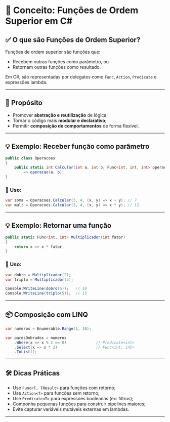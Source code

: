 
# 🔁 Conceito: Funções de Ordem Superior em C#

## ✅ O que são Funções de Ordem Superior?

Funções de ordem superior são funções que:

- Recebem outras funções como parâmetro, ou
- Retornam outras funções como resultado.

Em C#, são representadas por delegates como `Func`, `Action`, `Predicate` e expressões lambda.

---

## 🎯 Propósito

- Promover **abstração e reutilização** de lógica;
- Tornar o código mais **modular e declarativo**;
- Permitir **composição de comportamentos** de forma flexível.

---

## 💡 Exemplo: Receber função como parâmetro

```csharp
public class Operacoes
{
    public static int Calcular(int a, int b, Func<int, int, int> operacao)
        => operacao(a, b);
}
```

### 🧾 Uso:

```csharp
var soma = Operacoes.Calcular(3, 4, (x, y) => x + y); // 7
var mult = Operacoes.Calcular(3, 4, (x, y) => x * y); // 12
```

---

## 💡 Exemplo: Retornar uma função

```csharp
public static Func<int, int> Multiplicador(int fator)
{
    return x => x * fator;
}
```

### 🧾 Uso:

```csharp
var dobro = Multiplicador(2);
var triplo = Multiplicador(3);

Console.WriteLine(dobro(5));   // 10
Console.WriteLine(triplo(5));  // 15
```

---

## 📦 Composição com LINQ

```csharp
var numeros = Enumerable.Range(1, 10);

var paresDobrados = numeros
    .Where(x => x % 2 == 0)             // Predicate<int>
    .Select(x => x * 2)                 // Func<int, int>
    .ToList();
```

---

## 🛠️ Dicas Práticas

- Use `Func<T, TResult>` para funções com retorno;
- Use `Action<T>` para funções sem retorno;
- Use `Predicate<T>` para expressões booleanas (ex: filtros);
- Componha pequenas funções para construir pipelines maiores;
- Evite capturar variáveis mutáveis externas em lambdas.

---
